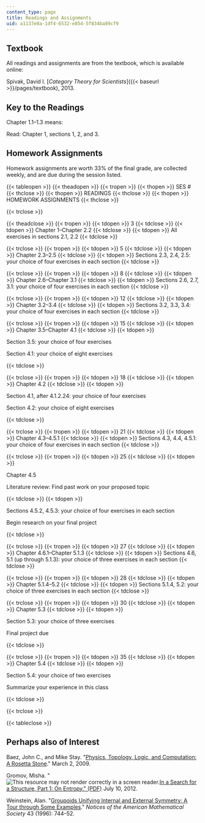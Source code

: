 ```yaml
---
content_type: page
title: Readings and Assignments
uid: a1137e8a-1df4-6532-e854-5f834ba89cf9
---
```


Textbook
--------

All readings and assignments are from the textbook, which is available online:

Spivak, David I. [_Category Theory for Scientists_]({{< baseurl >}}/pages/textbook), 2013.

Key to the Readings
-------------------

Chapter 1.1–1.3 means:

Read: Chapter 1, sections 1, 2, and 3.

Homework Assignments
--------------------

Homework assignments are worth 33% of the final grade, are collected weekly, and are due during the session listed.

{{< tableopen >}}
{{< theadopen >}}
{{< tropen >}}
{{< thopen >}}
SES #
{{< thclose >}}
{{< thopen >}}
READINGS
{{< thclose >}}
{{< thopen >}}
HOMEWORK ASSIGNMENTS
{{< thclose >}}

{{< trclose >}}

{{< theadclose >}}
{{< tropen >}}
{{< tdopen >}}
3
{{< tdclose >}}
{{< tdopen >}}
Chapter 1–Chapter 2.2
{{< tdclose >}}
{{< tdopen >}}
All exercises in sections 2.1, 2.2
{{< tdclose >}}

{{< trclose >}}
{{< tropen >}}
{{< tdopen >}}
5
{{< tdclose >}}
{{< tdopen >}}
Chapter 2.3–2.5
{{< tdclose >}}
{{< tdopen >}}
Sections 2.3, 2.4, 2.5: your choice of four exercises in each section
{{< tdclose >}}

{{< trclose >}}
{{< tropen >}}
{{< tdopen >}}
8
{{< tdclose >}}
{{< tdopen >}}
Chapter 2.6–Chapter 3.1
{{< tdclose >}}
{{< tdopen >}}
Sections 2.6, 2.7, 3.1: your choice of four exercises in each section
{{< tdclose >}}

{{< trclose >}}
{{< tropen >}}
{{< tdopen >}}
12
{{< tdclose >}}
{{< tdopen >}}
Chapter 3.2–3.4
{{< tdclose >}}
{{< tdopen >}}
Sections 3.2, 3.3, 3.4: your choice of four exercises in each section
{{< tdclose >}}

{{< trclose >}}
{{< tropen >}}
{{< tdopen >}}
15
{{< tdclose >}}
{{< tdopen >}}
Chapter 3.5–Chapter 4.1
{{< tdclose >}}
{{< tdopen >}}


Section 3.5: your choice of four exercises

Section 4.1: your choice of eight exercises


{{< tdclose >}}

{{< trclose >}}
{{< tropen >}}
{{< tdopen >}}
18
{{< tdclose >}}
{{< tdopen >}}
Chapter 4.2
{{< tdclose >}}
{{< tdopen >}}


Section 4.1, after 4.1.2.24: your choice of four exercises

Section 4.2: your choice of eight exercises


{{< tdclose >}}

{{< trclose >}}
{{< tropen >}}
{{< tdopen >}}
21
{{< tdclose >}}
{{< tdopen >}}
Chapter 4.3–4.5.1
{{< tdclose >}}
{{< tdopen >}}
Sections 4.3, 4.4, 4.5.1: your choice of four exercises in each section
{{< tdclose >}}

{{< trclose >}}
{{< tropen >}}
{{< tdopen >}}
25
{{< tdclose >}}
{{< tdopen >}}


Chapter 4.5

Literature review: Find past work on your proposed topic


{{< tdclose >}}
{{< tdopen >}}


Sections 4.5.2, 4.5.3: your choice of four exercises in each section

Begin research on your final project


{{< tdclose >}}

{{< trclose >}}
{{< tropen >}}
{{< tdopen >}}
27
{{< tdclose >}}
{{< tdopen >}}
Chapter 4.6.1–Chapter 5.1.3
{{< tdclose >}}
{{< tdopen >}}
Sections 4.6, 5.1 (up through 5.1.3): your choice of three exercises in each section
{{< tdclose >}}

{{< trclose >}}
{{< tropen >}}
{{< tdopen >}}
28
{{< tdclose >}}
{{< tdopen >}}
Chapter 5.1.4–5.2
{{< tdclose >}}
{{< tdopen >}}
Sections 5.1.4, 5.2: your choice of three exercises in each section
{{< tdclose >}}

{{< trclose >}}
{{< tropen >}}
{{< tdopen >}}
30
{{< tdclose >}}
{{< tdopen >}}
Chapter 5.3
{{< tdclose >}}
{{< tdopen >}}


Section 5.3: your choice of three exercises

Final project due


{{< tdclose >}}

{{< trclose >}}
{{< tropen >}}
{{< tdopen >}}
35
{{< tdclose >}}
{{< tdopen >}}
Chapter 5.4
{{< tdclose >}}
{{< tdopen >}}


Section 5.4: your choice of two exercises

Summarize your experience in this class


{{< tdclose >}}

{{< trclose >}}

{{< tableclose >}}

Perhaps also of Interest
------------------------

Baez, John C., and Mike Stay. "[Physics, Topology, Logic, and Computation: A Rosetta Stone](http://arxiv.org/abs/0903.0340)." March 2, 2009.

Gromov, Misha. "![This resource may not render correctly in a screen reader.](/images/inacessible.gif)[In a Search for a Structure, Part 1: On Entropy." (PDF)](http://math.mit.edu/~dspivak/teaching/sp13/gromov--EntropyViaCT.pdf) July 10, 2012.

Weinstein, Alan. "[Groupoids Unifying Internal and External Symmetry: A Tour through Some Examples](http://citeseerx.ist.psu.edu/viewdoc/summary;jsessionid=254512399AC565D2C6D35415DD629541?doi=10.1.1.217.4695)." _Notices of the American Mathematical Society_ 43 (1996): 744–52.